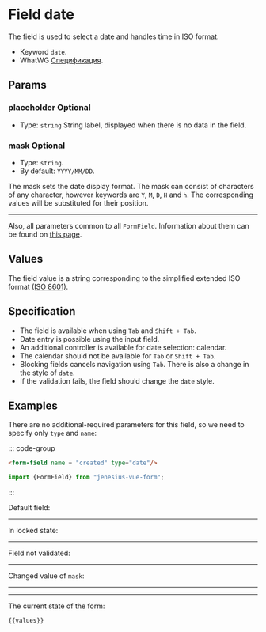 <script setup>
import {FormField, Form, useFormValues} from '../../src';

const form = new Form();
const values = useFormValues(form)

</script>

# Field date

The field is used to select a date and handles time in ISO format.

- Keyword `date`.
- WhatWG [Спецификация](https://html.spec.whatwg.org/multipage/input.html#date-state-(type=date)).

## Params

### placeholder <Badge type = "info">Optional</Badge>

- Type: `string`
String label, displayed when there is no data in the field.

### mask <Badge type = "info">Optional</Badge>

- Type: `string`.
- By default: `YYYY/MM/DD`.

The mask sets the date display format. The mask can consist of characters of any character, however
keywords are `Y`, `M`, `D`, `H` and `h`. The corresponding values will be substituted for their position.

____ 

Also, all parameters common to all `FormField`. Information about them can be found on [this page](./form-field.md#params).

## Values

The field value is a string corresponding to the simplified extended
ISO format [(ISO 8601)](https://en.wikipedia.org/wiki/ISO_8601).

## Specification

- The field is available when using `Tab` and `Shift + Tab`.
- Date entry is possible using the input field.
- An additional controller is available for date selection: calendar.
- The calendar should not be available for `Tab` or `Shift + Tab`.
- Blocking fields cancels navigation using `Tab`.
  There is also a change in the style of `date`.
- If the validation fails, the field should change the `date` style.

## Examples

There are no additional-required parameters for this field, so we need to
specify only `type` and `name`:

::: code-group

```html
<form-field name = "created" type="date"/>
```

```ts
import {FormField} from "jenesius-vue-form";

```

:::

Default field:
<FormField  type = "date" name = "created" label = "Created date" />

____

In locked state:
<FormField disabled type = "date" name = "created" label = "Disabled" />

____

Field not validated:
<FormField :errors = "['Seleact this fields']" type = "date" name = "created" label = "With an errors" />

____

Changed value of `mask`:
<FormField mask = "YYYY_MM" type = "date" name = "deleted" label = "With new mask" />
_____


----
The current state of the form:
```ts-vue
{{values}}
```